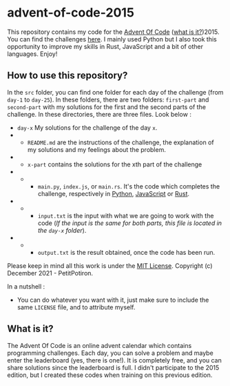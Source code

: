 # advent-of-code-2015
This repository contains my code for the [Advent Of Code](https://adventofcode.com) ([what is it?](#what-is-it))2015. You can find the challenges [here](https://adventofcode.com/2015). I mainly used Python but I also took this opportunity to improve my skills in Rust, JavaScript and a bit of other languages. Enjoy!

## How to use this repository?
In the `src` folder, you can find one folder for each day of the challenge (from `day-1` to `day-25`). In these folders, there are two folders: `first-part` and `second-part` with my solutions for the first and the second parts of the challenge. In these directories, there are three files. Look below :
* `day-x` My solutions for the challenge of the day `x`.
* * `README.md` are the instructions of the challenge, the explanation of my solutions and my feelings about the problem.
* * `x-part` contains the solutions for the xth part of the challenge
* * * `main.py`, `index.js`, or `main.rs`. It's the code which completes the challenge, respectively in [Python](https://www.python.org), [JavaScript](https://w.wiki/7z9P) or [Rust](https://www.rust-lang.org).
* * * `input.txt` is the input with what we are going to work with the code (*If the input is the same for both parts, this file is located in the `day-x` folder*).
* * * `output.txt` is the result obtained, once the code has been run.
  

Please keep in mind all this work is under the [MIT License](https://github.com/PetitPotiron/advent-of-code-2015/blob/main/LICENSE). Copyright (c) December 2021 - PetitPotiron.

In a nutshell :
* You can do whatever you want with it, just make sure to include the same `LICENSE` file, and to attribute myself.

## What is it?
The Advent Of Code is an online advent calendar which contains programming challenges. Each day, you can solve a problem and maybe enter the leaderboard (yes, there is one!). It is completely free, and you can share solutions since the leaderboard is full. I didn't participate to the 2015 edition, but I created these codes when training on this previous edition.
